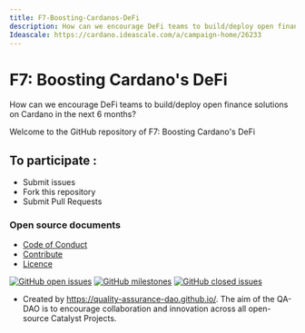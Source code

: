 ```yaml
---
title: F7-Boosting-Cardanos-DeFi 
description: How can we encourage DeFi teams to build/deploy open finance solutions on Cardano in the next 6 months?
Ideascale: https://cardano.ideascale.com/a/campaign-home/26233
---
```



# F7: Boosting Cardano's DeFi

How can we encourage DeFi teams to build/deploy open finance solutions on Cardano in the next 6 months?

Welcome to the GitHub repository of F7: Boosting Cardano's DeFi

## To participate :
* Submit issues
* Fork this repository
* Submit Pull Requests

### Open source documents 
- [Code of Conduct](https://github.com/Catalyst-Challenges/F7-Boosting-Cardanos-DeFi/blob/main/CODE-OF-CONDUCT.md)
- [Contribute](https://github.com/Catalyst-Challenges/F7-Boosting-Cardanos-DeFi/blob/main/CONTRIBUTE.md)
- [Licence](https://github.com/Catalyst-Challenges/F7-Boosting-Cardanos-DeFi/blob/main/LICENSE)

[![GitHub open issues](https://img.shields.io/github/issues/Catalyst-Challenges/F7-Boosting-Cardanos-DeFi?style=flat-square)](https://github.com/Catalyst-Challenges/F7-Boosting-Cardanos-DeFi/issues)
[![GitHub milestones](https://img.shields.io/github/milestones/open/Catalyst-Challenges/F7-Boosting-Cardanos-DeFi?style=flat-square)](https://github.com/Catalyst-Challenges/F7-Boosting-Cardanos-DeFi/milestones)
[![GitHub closed issues](https://img.shields.io/github/issues-closed-raw/Catalyst-Challenges/F7-Boosting-Cardanos-DeFi?style=flat-square)](https://github.com/Catalyst-Challenges/F7-Boosting-Cardanos-DeFi/issues?q=is%3Aissue+is%3Aclosed)


- Created by https://quality-assurance-dao.github.io/. The aim of the QA-DAO is to encourage collaboration and innovation across all open-source Catalyst Projects.

